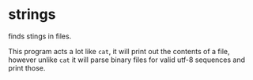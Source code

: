 # strings
finds stings in files.

This program acts a lot like `cat`, it will print out the contents of a file, however unlike `cat` it will parse binary files for valid utf-8 sequences and print those.
